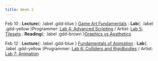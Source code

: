 ```yaml
---
title: Week 2
---
```


Feb 10
: **Lecture**{: .label .gdd-blue } [Game Art Fundamentals]
: **Lab**{: .label .gdd-yellow }Programmer: [Lab 4: Advanced Scripting] / Artist: [Lab 5: Tilesets]
: **Reading**{: .label .gdd-brown }[Graphics vs Aesthetics]

Feb 12
: **Lecture**{: .label .gdd-blue } [Fundamentals of Animation]
: **Lab**{: .label .gdd-yellow }Programmer: [Lab 6: Colliders and Rigidbodies] / Artist: [Lab 7: Animation]


[Game Art Fundamentals]: https://docs.google.com/presentation/d/1xQdH3qp6pj1s0jeCtjGWRH3NGzpSwyLvZ1zzSQzYry0/edit?usp=sharing

[Fundamentals of Animation]: https://docs.google.com/presentation/d/1DSOXp2OjayGv85iwT10dmJbvam0uuJjatSg7YMAIlOQ/edit?usp=sharing 
 
[Lab 4: Advanced Scripting]: ./../pages/labs/lab4/lab4
[Lab 7: Animation]: ./../pages/labs/lab7/lab7
[Lab 6: Colliders and Rigidbodies]: ./../pages/labs/lab6/lab6
[Lab 5: Tilesets]: ./../pages/labs/lab5/lab5

[Graphics vs Aesthetics]: https://game-wisdom.com/critical/art-vs-aesthetics-nintendo 
